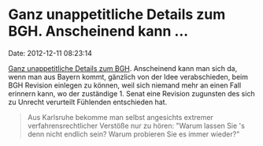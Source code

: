 Ganz unappetitliche Details zum BGH. Anscheinend kann \...
==========================================================

Date: 2012-12-11 08:23:14

[Ganz unappetitliche Details zum
BGH](http://www.lto.de/recht/feuilleton/f/zwischenruf-von-gisela-friedrichsen-ou-offensichtlich-unbegruendet/).
Anscheinend kann man sich da, wenn man aus Bayern kommt, gänzlich von
der Idee verabschieden, beim BGH Revision einlegen zu können, weil sich
niemand mehr an einen Fall erinnern kann, wo der zuständige 1. Senat
eine Revision zugunsten des sich zu Unrecht verurteilt Fühlenden
entschieden hat.

> Aus Karlsruhe bekomme man selbst angesichts extremer
> verfahrensrechtlicher Verstöße nur zu hören: \"Warum lassen Sie 's
> denn nicht endlich sein? Warum probieren Sie es immer wieder?\"
